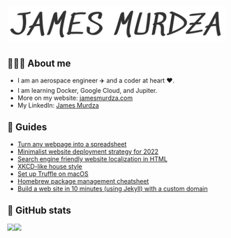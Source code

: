 # <img src="./jamesmurdza.png" alt="James Murdza" width="500" />

## 👨🏼‍💻 About me

- I am an aerospace engineer ✈️ and a coder at heart ❤️.
- I am learning Docker, Google Cloud, and Jupiter.
- More on my website: [jamesmurdza.com]()
- My LinkedIn: [James Murdza](https://www.linkedin.com/in/jamesmurdza/)

## 📓 Guides

- [Turn any webpage into a spreadsheet](https://gist.github.com/jamesmurdza/dc4835719af03b3754aad51c37a4414c)
- [Minimalist website deployment strategy for 2022](https://gist.github.com/jamesmurdza/2992ca7c300e105185e0d4f404535799)
- [Search engine friendly website localization in HTML](https://gist.github.com/jamesmurdza/60f35abea0be215655ce5dcd1f6b6acf)
- [XKCD-like house style](https://gist.github.com/jamesmurdza/358ea01f07df3eddeddd7aa64a82e1dd)
- [Set up Truffle on macOS](https://gist.github.com/jamesmurdza/e5b5e7c2f211cc264d0f8595e53c5f5d)
- [Homebrew package management cheatsheet](https://gist.github.com/jamesmurdza/6e5f86bae7d3b3db4201a52045a5e477)
- [Build a web site in 10 minutes (using Jekyll) with a custom domain](https://gist.github.com/jamesmurdza/40f4f187b06ea140e446082b40f200b7)

## 🐙 GitHub stats

<img src="https://github-readme-stats.vercel.app/api?username=jamesmurdza" align="left" />
<img src="https://github-readme-stats.vercel.app/api/top-langs/?username=jamesmurdza" align="left" />
